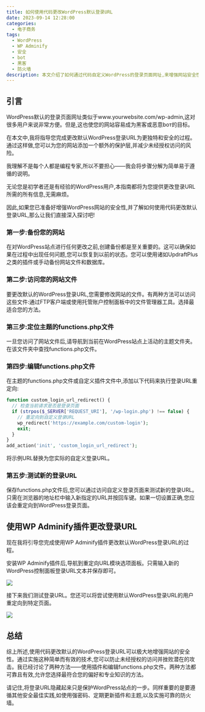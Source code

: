 ```yaml
---
title: 如何使用代码更改WordPress默认登录URL
date: 2023-09-14 12:28:00
categories:
  - 电子商务
tags:
  - WordPress
  - WP Adminify
  - 安全
  - bot
  - 黑客
  - 防火墙
description: 本文介绍了如何通过代码自定义WordPress的登录页面网址,来增强网站安全性。默认的登录网址非常容易被黑客发现并试图入侵。文章详细介绍了备份网站、定位主题函数文件、添加重定向代码以及测试新的登录网址等步骤。
---
```


## 引言

WordPress默认的登录页面网址类似于www.yourwebsite.com/wp-admin,这对很多用户来说非常方便。但是,这也使您的网站容易成为黑客或恶意bот的目标。

在本文中,我将指导您完成更改默认WordPress登录URL为更独特和安全的过程。通过这样做,您可以为您的网站添加一个额外的保护层,并减少未经授权访问的风险。

我理解不是每个人都是编程专家,所以不要担心——我会将步骤分解为简单易于遵循的说明。

无论您是初学者还是有经验的WordPress用户,本指南都将为您提供更改登录URL所需的所有信息,无需麻烦。

因此,如果您已准备好增强WordPress网站的安全性,并了解如何使用代码更改默认登录URL,那么让我们直接深入探讨吧!

### 第一步:备份您的网站

在对WordPress站点进行任何更改之前,创建备份都是至关重要的。这可以确保如果在过程中出现任何问题,您可以恢复到以前的状态。您可以使用诸如UpdraftPlus之类的插件或手动备份网站文件和数据库。

### 第二步:访问您的网站文件

要更改默认的WordPress登录URL,您需要修改网站的文件。有两种方法可以访问这些文件:通过FTP客户端或使用托管账户控制面板中的文件管理器工具。选择最适合您的方法。

### 第三步:定位主题的functions.php文件

一旦您访问了网站文件后,请导航到当前在WordPress站点上活动的主题文件夹。在该文件夹中查找functions.php文件。

### 第四步:编辑functions.php文件

在主题的functions.php文件或自定义插件文件中,添加以下代码来执行登录URL重定向:

```php
function custom_login_url_redirect() {
  // 检查当前请求是否是登录页面
  if (strpos($_SERVER['REQUEST_URI'], '/wp-login.php') !== false) {
    // 重定向到自定义登录URL
    wp_redirect('https://example.com/custom-login');
    exit;
  }
}
add_action('init', 'custom_login_url_redirect');
```

将示例URL替换为您实际的自定义登录URL。

### 第五步:测试新的登录URL

保存functions.php文件后,您可以通过访问自定义登录页面来测试新的登录URL。只需在浏览器的地址栏中输入新指定的URL并按回车键。如果一切设置正确,您应该会重定向到WordPress登录页面。

## 使用WP Adminify插件更改登录URL

现在我将引导您完成使用WP Adminify插件更改默认WordPress登录URL的过程。

安装WP Adminify插件后,导航到重定向URL模块选项面板。只需输入新的WordPress控制面板登录URL文本并保存即可。

![](https://cdn.jsdelivr.net/gh/PirlosM/image@main/20230914204321.png)

接下来我们测试登录URL。您还可以将尝试使用默认WordPress登录URL的用户重定向到特定页面。

![](https://cdn.jsdelivr.net/gh/PirlosM/image@main/20230914204712.png)

## 总结

综上所述,使用代码更改默认的WordPress登录URL可以极大地增强网站的安全性。通过实施这种简单而有效的技术,您可以防止未经授权的访问并挫败潜在的攻击。我已经讨论了两种方法——使用插件和编辑functions.php文件。两种方法都可靠且有效,允许您选择最符合您的偏好和专业知识的方法。

请记住,将登录URL隐藏起来只是保护WordPress站点的一步。同样重要的是要遵循其他安全最佳实践,如使用强密码、定期更新插件和主题,以及实施可靠的防火墙。